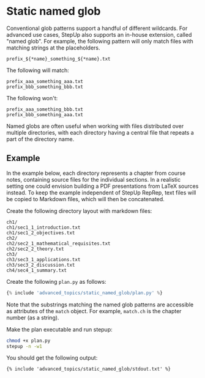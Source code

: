 # Static named glob

Conventional glob patterns support a handful of different wildcards.
For advanced use cases, StepUp also supports an in-house extension, called "named glob".
For example, the following pattern will only match files with matching strings at the placeholders.

```
prefix_${*name}_something_${*name}.txt
```

The following will match:

```
prefix_aaa_something_aaa.txt
prefix_bbb_something_bbb.txt
```

The following won't:

```
prefix_aaa_something_bbb.txt
prefix_bbb_something_aaa.txt
```

Named globs are often useful when working with files distributed over multiple directories, with each directory having a central file that repeats a part of the directory name.


## Example

In the example below, each directory represents a chapter from course notes, containing source files for the individual sections.
In a realistic setting one could envision building a PDF presentations from LaTeX sources instead.
To keep the example independent of StepUp RepRep, text files will be copied to Markdown files, which will then be concatenated.

Create the following directory layout with markdown files:

```
ch1/
ch1/sec1_1_introduction.txt
ch1/sec1_2_objectives.txt
ch2/
ch2/sec2_1_mathematical_requisites.txt
ch2/sec2_2_theory.txt
ch3/
ch3/sec3_1_applications.txt
ch3/sec3_2_discussion.txt
ch4/sec4_1_summary.txt
```

Create the following `plan.py` as follows:

```python
{% include 'advanced_topics/static_named_glob/plan.py' %}
```

Note that the substrings matching the named glob patterns are accessible as attributes of the `match` object.
For example, `match.ch` is the chapter number (as a string).

Make the plan executable and run stepup:

```bash
chmod +x plan.py
stepup -n -w1
```

You should get the following output:

```
{% include 'advanced_topics/static_named_glob/stdout.txt' %}
```
